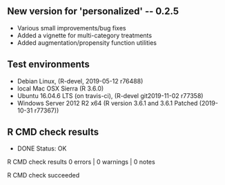 ## New version for 'personalized' -- 0.2.5

* Various small improvements/bug fixes
* Added a vignette for multi-category treatments
* Added augmentation/propensity function utilities

## Test environments

* Debian Linux, (R-devel, 2019-05-12 r76488)
* local Mac OSX Sierra (R 3.6.0)
* Ubuntu 16.04.6 LTS (on travis-ci), (R-devel git2019-11-02 r77358)
* Windows Server 2012 R2 x64 (R version 3.6.1 and 3.6.1 Patched (2019-10-31 r77367))

## R CMD check results

* DONE
Status: OK



R CMD check results
0 errors | 0 warnings | 0 notes

R CMD check succeeded
